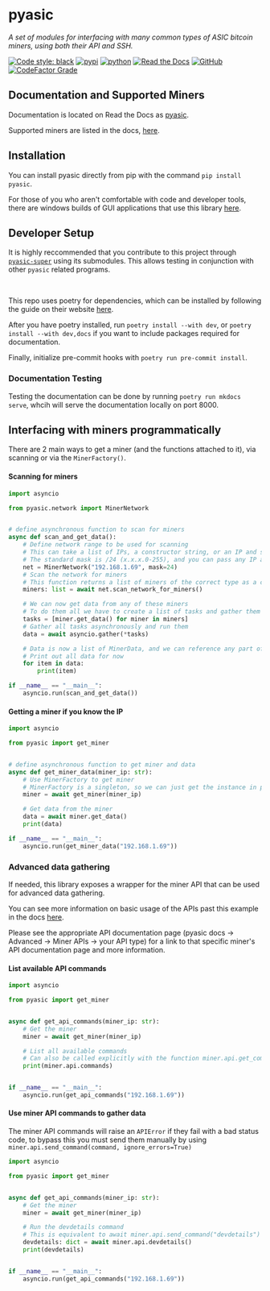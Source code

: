 # pyasic
*A set of modules for interfacing with many common types of ASIC bitcoin miners, using both their API and SSH.*

[![Code style: black](https://img.shields.io/badge/code%20style-black-000000.svg)](https://github.com/psf/black)
[![pypi](https://img.shields.io/pypi/v/pyasic.svg)](https://pypi.org/project/pyasic/)
[![python](https://img.shields.io/pypi/pyversions/pyasic.svg)](https://pypi.org/project/pyasic/)
[![Read the Docs](https://img.shields.io/readthedocs/pyasic)](https://pyasic.readthedocs.io/en/latest/)
[![GitHub](https://img.shields.io/github/license/UpstreamData/pyasic)](https://github.com/UpstreamData/pyasic/blob/master/LICENSE.txt)
[![CodeFactor Grade](https://img.shields.io/codefactor/grade/github/UpstreamData/pyasic)](https://www.codefactor.io/repository/github/upstreamdata/pyasic)
## Documentation and Supported Miners
Documentation is located on Read the Docs as [pyasic](https://pyasic.readthedocs.io/en/latest/).

Supported miners are listed in the docs, [here](https://pyasic.readthedocs.io/en/latest/miners/supported_types/).

## Installation
You can install pyasic directly from pip with the command `pip install pyasic`.

For those of you who aren't comfortable with code and developer tools, there are windows builds of GUI applications that use this library [here](https://drive.google.com/drive/folders/1DjR8UOS_g0ehfiJcgmrV0FFoqFvE9akW?usp=sharing).

## Developer Setup
It is highly reccommended that you contribute to this project through [`pyasic-super`](https://github.com/UpstreamData/pyasic-super) using its submodules.  This allows testing in conjunction with other `pyasic` related programs.

<br>

This repo uses poetry for dependencies, which can be installed by following the guide on their website [here](https://python-poetry.org/docs/#installation).

After you have poetry installed, run `poetry install --with dev`, or `poetry install --with dev,docs` if you want to include packages required for documentation.

Finally, initialize pre-commit hooks with `poetry run pre-commit install`.

### Documentation Testing
Testing the documentation can be done by running `poetry run mkdocs serve`, whcih will serve the documentation locally on port 8000.

## Interfacing with miners programmatically

There are 2 main ways to get a miner (and the functions attached to it), via scanning or via the `MinerFactory()`.

#### Scanning for miners
```python
import asyncio

from pyasic.network import MinerNetwork


# define asynchronous function to scan for miners
async def scan_and_get_data():
    # Define network range to be used for scanning
    # This can take a list of IPs, a constructor string, or an IP and subnet mask
    # The standard mask is /24 (x.x.x.0-255), and you can pass any IP address in the subnet
    net = MinerNetwork("192.168.1.69", mask=24)
    # Scan the network for miners
    # This function returns a list of miners of the correct type as a class
    miners: list = await net.scan_network_for_miners()

    # We can now get data from any of these miners
    # To do them all we have to create a list of tasks and gather them
    tasks = [miner.get_data() for miner in miners]
    # Gather all tasks asynchronously and run them
    data = await asyncio.gather(*tasks)

    # Data is now a list of MinerData, and we can reference any part of that
    # Print out all data for now
    for item in data:
        print(item)

if __name__ == "__main__":
    asyncio.run(scan_and_get_data())
```


#### Getting a miner if you know the IP
```python
import asyncio

from pyasic import get_miner


# define asynchronous function to get miner and data
async def get_miner_data(miner_ip: str):
    # Use MinerFactory to get miner
    # MinerFactory is a singleton, so we can just get the instance in place
    miner = await get_miner(miner_ip)

    # Get data from the miner
    data = await miner.get_data()
    print(data)

if __name__ == "__main__":
    asyncio.run(get_miner_data("192.168.1.69"))
```

### Advanced data gathering

If needed, this library exposes a wrapper for the miner API that can be used for advanced data gathering.

You can see more information on basic usage of the APIs past this example in the docs [here](https://pyasic.readthedocs.io/en/latest/API/api/).

Please see the appropriate API documentation page (pyasic docs -> Advanced -> Miner APIs -> your API type) for a link to that specific miner's API documentation page and more information.

#### List available API commands
```python
import asyncio

from pyasic import get_miner


async def get_api_commands(miner_ip: str):
    # Get the miner
    miner = await get_miner(miner_ip)

    # List all available commands
    # Can also be called explicitly with the function miner.api.get_commands()
    print(miner.api.commands)


if __name__ == "__main__":
    asyncio.run(get_api_commands("192.168.1.69"))
```

#### Use miner API commands to gather data

The miner API commands will raise an `APIError` if they fail with a bad status code, to bypass this you must send them manually by using `miner.api.send_command(command, ignore_errors=True)`

```python
import asyncio

from pyasic import get_miner


async def get_api_commands(miner_ip: str):
    # Get the miner
    miner = await get_miner(miner_ip)

    # Run the devdetails command
    # This is equivalent to await miner.api.send_command("devdetails")
    devdetails: dict = await miner.api.devdetails()
    print(devdetails)


if __name__ == "__main__":
    asyncio.run(get_api_commands("192.168.1.69"))
```
